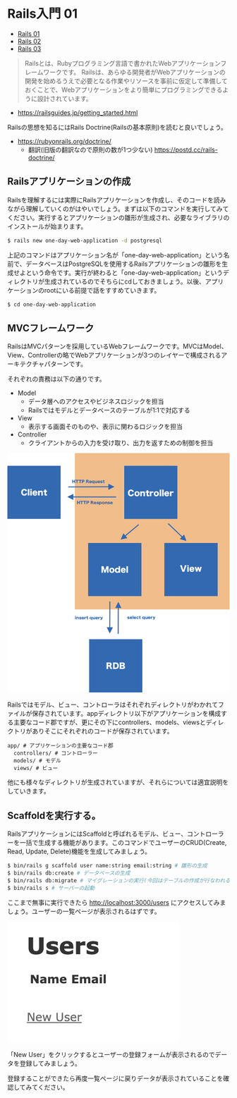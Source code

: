 # Rails入門 01

- [Rails 01](./README.md)
- [Rails 02](./02.md)
- [Rails 03](./03.md)

> Railsとは、Rubyプログラミング言語で書かれたWebアプリケーションフレームワークです。 Railsは、あらゆる開発者がWebアプリケーションの開発を始めるうえで必要となる作業やリソースを事前に仮定して準備しておくことで、Webアプリケーションをより簡単にプログラミングできるように設計されています。

- https://railsguides.jp/getting_started.html

Railsの思想を知るにはRails Doctrine(Railsの基本原則)を読むと良いでしょう。

- https://rubyonrails.org/doctrine/
  - 翻訳(旧版の翻訳なので原則の数が1つ少ない) https://postd.cc/rails-doctrine/

## Railsアプリケーションの作成

Railsを理解するには実際にRailsアプリケーションを作成し、そのコードを読みながら理解していくのがはやいでしょう。まずは以下のコマンドを実行してみてください。実行するとアプリケーションの雛形が生成され、必要なライブラリのインストールが始まります。

```sh
$ rails new one-day-web-application -d postgresql
```

上記のコマンドはアプリケーション名が「one-day-web-application」という名前で、データベースはPostgreSQLを使用するRailsアプリケーションの雛形を生成せよという命令です。実行が終わると「one-day-web-application」というディレクトリが生成されているのでそちらにcdしておきましょう。以後、アプリケーションのrootにいる前提で話をすすめていきます。

```sh
$ cd one-day-web-application
```

## MVCフレームワーク

RailsはMVCパターンを採用しているWebフレームワークです。MVCはModel、View、Controllerの略でWebアプリケーションが3つのレイヤーで構成されるアーキテクチャパターンです。

それぞれの責務は以下の通りです。

- Model
  - データ層へのアクセスやビジネスロジックを担当
  - Railsではモデルとデータベースのテーブルが1:1で対応する
- View
  - 表示する画面そのものや、表示に関わるロジックを担当
- Controller
  - クライアントからの入力を受け取り、出力を返すための制御を担当

![](./images/mvc.png)

Railsではモデル、ビュー、コントローラはそれぞれディレクトリがわかれてファイルが保存されています。appディレクトリ以下がアプリケーションを構成する主要なコード郡ですが、更にその下にcontrollers、models、viewsとディレクトリがありそこにそれぞれのコードが保存されています。

```
app/ # アプリケーションの主要なコード郡
  controllers/ # コントローラー
  models/ # モデル
  views/ # ビュー
```

他にも様々なディレクトリが生成されていますが、それらについては適宜説明をしていきます。

## Scaffoldを実行する。

RailsアプリケーションにはScaffoldと呼ばれるモデル、ビュー、コントローラーを一括で生成する機能があります。このコマンドでユーザーのCRUD(Create, Read, Update, Delete)機能を生成してみましょう。

```sh
$ bin/rails g scaffold user name:string email:string # 雛形の生成
$ bin/rails db:create # データベースの生成
$ bin/rails db:migrate # マイグレーションの実行(今回はテーブルの作成が行なわれる)
$ bin/rails s # サーバーの起動
```

ここまで無事に実行できたら [http://localhost:3000/users](http://localhost:3000/users) にアクセスしてみましょう。ユーザーの一覧ページが表示されるはずです。

![](./images/scaffold-users.png)

「New User」をクリックするとユーザーの登録フォームが表示されるのでデータを登録してみましょう。

登録することができたら再度一覧ページに戻りデータが表示されていることを確認してみてください。
